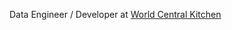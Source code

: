 <!--
<h1 align="center">Hello There! 👋 I'm <a href="https://alexsocarras.com">Alex</a> </h1>

<p align="center">
  <a href="https://www.yellowstonepark.com/things-to-do/wildlife/lamar-hayden-valley/">
    <img src="img/buffaloselfie.jpg" alt="Buffalo Selfie">
  </a>
</p>

<!-- <h3 align="center">(View my current portfolio <a href="https://alexsocarras.com">here</a>)</h2> -->

Data Engineer / Developer at [World Central Kitchen](https://worldcentralkitchen.org/) 

<!-- 
#### I was a data analyst working in public health before taking a turn towards software development.

There was also a brief window where I was sleeping out of my car going cross-country (pictured). 
--> 

<!-- Currently in the process of revamping my personal Github and website. -->

<!-- --- --> 

<!-- <h2 align="center"><img src="img/python.svg" alt="Python Logo" width="25px">
Python | <img src="img/sql.png" alt="SQL/DB Icon" width="25px"> SQL /<img src="img/mysql.svg" alt="MySQL Icon" width="30px">MySQL | <img src="img/dbt.png" alt="DBT Logo" width="20px"> DBT |<img src="img/gcp.png" alt="Google Cloud Platform Logo" width="40px">GCP | <img src="img/airflow.jpg" alt="Airflow" width="25px"> Airflow | <img src="img/spark.png" alt="Spark Logo" width="45px"> Spark</h2>

--- -->
<!-- <p align="center">
<img src="img/alaska.gif" alt="alaska-etl-gif" height="150px" width="150px"><img src="img/city_crime_dash2.gif" alt="city-crime" height="150px" width="300px"><img src="img/airflow-modal.png" alt="airflow-review" height="150px" width="150px">
<img src="img/spark_review.png" alt="spark-review" height="150px" width="150px">  
</p> -->

<!-- <table style="width:600px" align="center">
  <tr>
    <td style="width:600px">
      <a href="https://github.com/apsocarras/alaska-etl"><img src="img/alaska.gif" alt="alaska-etl-gif" height="130px"></a>
      <h3 align="center"><i>alaska-etl</i></h3>
    </td>
    <td style="width:800px">
      <a href="https://github.com/apsocarras/city-crime">
      <img src="img/city_crime_dash2.gif" alt="city-crime-gif" height="130px"></a>
      <h3 align="center"><i>city-crime</i></h3>
    </td>
    <td style="width:600px">
      <a href="https://github.com/apsocarras/airflow-review2">
      <img src="img/airflow-modal.png" alt="airflow-review2" height="130px"></a>
      <h3 align="center"><i>airflow-review2</i></h3>
    </td>
    <td style="width:600px">
      <a href="https://github.com/apsocarras/spark-review">
      <img src="img/spark_review.png"  height="130px"></a>
      <h3 align="center"><i>spark-review</i></h3>
    </td>
  </tr>
</table> --> 

<!-- **apsocarras/apsocarras** is a ✨ _special_ ✨ repository because its `README.md` (this file) appears on your GitHub profile.

Here are some ideas to get you started:

- 🔭 I’m currently working on ...
- 🌱 I’m currently learning ...
- 👯 I’m looking to collaborate on ...
- 🤔 I’m looking for help with ...
- 💬 Ask me about ...
- 📫 How to reach me: ...
- 😄 Pronouns: ...
- ⚡ Fun fact: ... -->
